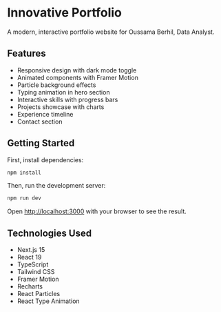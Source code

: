 # Innovative Portfolio

A modern, interactive portfolio website for Oussama Berhil, Data Analyst.

## Features

- Responsive design with dark mode toggle
- Animated components with Framer Motion
- Particle background effects
- Typing animation in hero section
- Interactive skills with progress bars
- Projects showcase with charts
- Experience timeline
- Contact section

## Getting Started

First, install dependencies:

```bash
npm install
```

Then, run the development server:

```bash
npm run dev
```

Open [http://localhost:3000](http://localhost:3000) with your browser to see the result.

## Technologies Used

- Next.js 15
- React 19
- TypeScript
- Tailwind CSS
- Framer Motion
- Recharts
- React Particles
- React Type Animation
